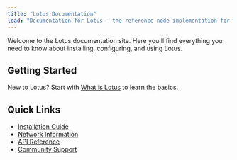 ```yaml
---
title: "Lotus Documentation"
lead: "Documentation for Lotus - the reference node implementation for the Filecoin network."
---
```


Welcome to the Lotus documentation site. Here you'll find everything you need to know about installing, configuring, and using Lotus.

## Getting Started

New to Lotus? Start with [What is Lotus](/lotus/what-is-lotus/) to learn the basics.

## Quick Links

- [Installation Guide](/lotus/linux/)
- [Network Information](/lotus/networks/)
- [API Reference](/reference/)
- [Community Support](/kb/)
